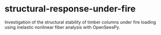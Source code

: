 # structural-response-under-fire
Investigation of the structural stability of timber columns under fire loading using inelastic nonlinear fiber analysis with OpenSeesPy.
